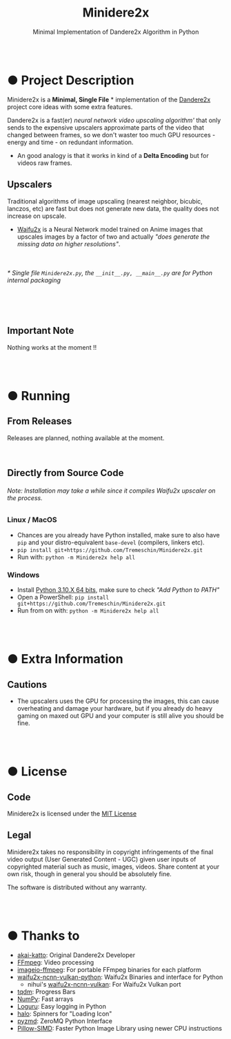<h1 align="center">Minidere2x</h3>
<p align="center">
  Minimal Implementation of Dandere2x Algorithm in Python
</p>


<br>
<br>

# ● Project Description
Minidere2x is a **Minimal, Single File** * implementation of the [Dandere2x](https://github.com/akai-katto/dandere2x) project core ideas with some extra features.

Dandere2x is a fast(er) _neural network video upscaling algorithm'_ that only sends to the expensive upscalers approximate parts of the video that changed between frames, so we don't waster too much GPU resources - energy and time - on redundant information.

- An good analogy is that it works in kind of a **Delta Encoding** but for videos raw frames.

## Upscalers
Traditional algorithms of image upscaling (nearest neighbor, bicubic, lanczos, etc) are fast but does not generate new data, the quality does not increase on upscale.

- <a href="https://github.com/nagadomi/waifu2x">Waifu2x</a> is a Neural Network model trained on Anime images that upscales images by a factor of two and actually _"does generate the missing data on higher resolutions"_.

<br>

###### * Single file `Minidere2x.py`, the `__init__.py, __main__.py` are for Python internal packaging


<br>
<br>

## Important Note

Nothing works at the moment !!




<br>
<br>

# ● Running

## From Releases
Releases are planned, nothing available at the moment.

<br>

## Directly from Source Code

###### Note: Installation may take a while since it compiles Waifu2x upscaler on the process.


### Linux / MacOS
- Chances are you already have Python installed, make sure to also have `pip` and your distro-equivalent `base-devel` (compilers, linkers etc).
- `pip install git+https://github.com/Tremeschin/Minidere2x.git`
- Run with: `python -m Minidere2x help all`

### Windows
- Install [Python 3.10.X 64 bits](https://www.python.org/downloads/windows/), make sure to check _"Add Python to PATH"_
- Open a PowerShell: `pip install git+https://github.com/Tremeschin/Minidere2x.git`
- Run from on with: `python -m Minidere2x help all`



<br>
<br>

# ● Extra Information
## Cautions
- The upscalers uses the GPU for processing the images, this can cause overheating and damage your hardware, but if you already do heavy gaming on maxed out GPU and your computer is still alive you should be fine.



<br>
<br>

# ● License
## Code
Minidere2x is licensed under the [MIT License](License.md)

## Legal
Minidere2x takes no responsibility in copyright infringements of the final video output (User Generated Content - UGC) given user inputs of copyrighted material such as music, images, videos. Share content at your own risk, though in general you should be absolutely fine.

The software is distributed without any warranty.



<br>
<br>

# ● Thanks to
- [akai-katto](https://github.com/akai-katto): Original Dandere2x Developer
- [FFmpeg](https://ffmpeg.org/): Video processing
- [imageio-ffmpeg](https://github.com/imageio/imageio-ffmpeg): For portable FFmpeg binaries for each platform
- [waifu2x-ncnn-vulkan-python](https://github.com/media2x/waifu2x-ncnn-vulkan-python): Waifu2x Binaries and interface for Python
  - nihui's [waifu2x-ncnn-vulkan](https://github.com/nihui/waifu2x-ncnn-vulkan): For Waifu2x Vulkan port
- [tqdm](https://pypi.org/project/tqdm/): Progress Bars
- [NumPy](https://numpy.org/): Fast arrays
- [Loguru](https://pypi.org/project/loguru/): Easy logging in Python
- [halo](https://pypi.org/project/halo/): Spinners for "Loading Icon"
- [pyzmd](https://pypi.org/project/pyzmq/): ZeroMQ Python Interface
- [Pillow-SIMD](https://github.com/uploadcare/pillow-simd): Faster Python Image Library using newer CPU instructions

